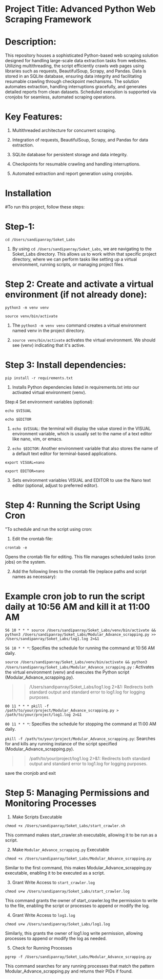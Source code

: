 
# Project Title: Advanced Python Web Scraping Framework

# Description:

This repository houses a sophisticated Python-based web scraping solution designed for handling large-scale data extraction tasks from websites. Utilizing multithreading, the script efficiently crawls web pages using libraries such as requests, BeautifulSoup, Scrapy, and Pandas. Data is stored in an SQLite database, ensuring data integrity and facilitating resumable crawling through checkpoint mechanisms. The solution automates extraction, handling interruptions gracefully, and generates detailed reports from clean datasets. Scheduled execution is supported via cronjobs for seamless, automated scraping operations.

# Key Features:

1. Multithreaded architecture for concurrent scraping.

2. Integration of requests, BeautifulSoup, Scrapy, and Pandas for data extraction.

3. SQLite database for persistent storage and data integrity.

4. Checkpoints for resumable crawling and handling interruptions.

5. Automated extraction and report generation using cronjobs.

# Installation

#To run this project, follow these steps:

# Step-1:

`cd /Users/sandipanray/Soket_Labs`

1. By using `cd /Users/sandipanray/Soket_Labs`, we are     navigating to the Soket_Labs directory. This allows us to work within that specific project directory, where we can perform tasks like setting up a virtual environment, running scripts, or managing project files.

# Step 2: Create and activate a virtual environment (if not  already done):

`python3 -m venv venv`

`source venv/bin/activate`

1. The `python3 -m venv venv` command creates a virtual environment named venv in the  project directory.

2. `source venv/bin/activate` activates the virtual environment. We should see (venv) indicating that it's active.

# Step 3: Install dependencies:

`pip install -r requirements.txt`

1. Installs Python dependencies listed in requirements.txt into our activated virtual environment (venv).

Step:4  Set environment variables (optional):

`echo $VISUAL`

`echo $EDITOR`

1. `echo $VISUAL`: the terminal will display the value stored in the VISUAL environment variable, which is usually set to the name of a text editor like nano, vim, or emacs.

2. `echo $EDITOR`: Another environment variable that also stores the name of a default text editor for terminal-based applications.

`export VISUAL=nano`

`export EDITOR=nano`

3. Sets environment variables VISUAL and EDITOR to use the Nano text editor (optional, adjust to  preferred editor).


# Step 4:  Running the Script Using Cron
"To schedule and run the script using cron:

1. Edit the crontab file:

`crontab -e`

Opens the crontab file for editing. This file manages scheduled tasks (cron jobs) on the system.

2. Add the following lines to the crontab file (replace paths and script names as necessary):

# Example cron job to run the script daily at 10:56 AM and kill it at 11:00 AM

`56 10 * * * source /Users/sandipanray/Soket_Labs/venv/bin/activate && python3 /Users/sandipanray/Soket_Labs/Modular_Advance_scrapping.py >> /Users/sandipanray/Soket_Labs/log1.log 2>&1`

`56 10 * * *`: Specifies the schedule for running the command at 10:56 AM daily.

`source /Users/sandipanray/Soket_Labs/venv/bin/activate && python3 /Users/sandipanray/Soket_Labs/Modular_Advance_scrapping.py` : Activates the virtual environment (venv) and executes the Python script (Modular_Advance_scrapping.py).

>> /Users/sandipanray/Soket_Labs/log1.log 2>&1: Redirects both standard output and standard error to log1.log for logging purposes.

`00 11 * * * pkill -f /path/to/your/project/Modular_Advance_scrapping.py > /path/to/your/project/log1.log 2>&1`

`00 11 * * *`: Specifies the schedule for stopping the command at 11:00 AM daily.

`pkill -f /path/to/your/project/Modular_Advance_scrapping.py`: Searches for and kills any running instance of the script specified (Modular_Advance_scrapping.py).

>> /path/to/your/project/log1.log 2>&1: Redirects both standard output and standard error to log1.log for logging purposes.

save the cronjob and exit 

# Step 5: Managing Permissions and Monitoring Processes

1. Make Scripts Executable

`chmod +x /Users/sandipanray/Soket_Labs/start_crawler.sh`

This command makes start_crawler.sh executable, allowing it to be run as a script.

2. Make `Modular_Advance_scrapping.py` Executable

`chmod +x /Users/sandipanray/Soket_Labs/Modular_Advance_scrapping.py`

Similar to the first command, this makes Modular_Advance_scrapping.py executable, enabling it to be executed as a script.

3. Grant Write Access to `start_crawler.log`

`chmod u+w /Users/sandipanray/Soket_Labs/start_crawler.log`

This command grants the owner of start_crawler.log the permission to write to the file, enabling the script or processes to append or modify the log.

4. Grant Write Access to `log1.log`

`chmod u+w /Users/sandipanray/Soket_Labs/log1.log`

Similarly, this grants the owner of log1.log write permission, allowing processes to append or modify the log as needed.

5. Check for Running Processes

`pgrep -f /Users/sandipanray/Soket_Labs/Modular_Advance_scrapping.py`

This command searches for any running processes that match the pattern Modular_Advance_scrapping.py and returns their PIDs if found.




















    
